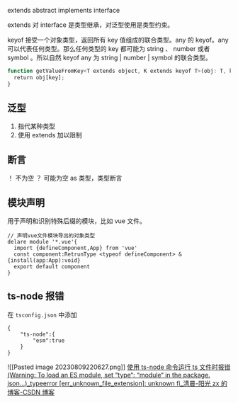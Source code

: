 extends abstract
implements interface

extends 对 interface 是类型继承，对泛型使用是类型约束。

keyof 接受一个对象类型，返回所有 key 值组成的联合类型。any 的 keyof。any 可以代表任何类型。那么任何类型的 key 都可能为 string 、 number 或者 symbol 。所以自然 keyof any 为 string | number | symbol 的联合类型。
```js
function getValueFromKey<T extends object, K extends keyof T>(obj: T, key: K) {   
  return obj[key];  
}
```
## 泛型
1. 指代某种类型
2. 使用 extends 加以限制

## 断言
！ 不为空
？ 可能为空
as 类型，类型断言

## 模块声明
用于声明和识别特殊后缀的模块，比如 vue 文件。
```
// 声明vue文件模块导出的对象类型
delare module '*.vue'{
  import {defineComponent,App} from 'vue'
  const component:RetrunType <typeof defineComponent> & {install(app:App):void}
  export default component
}
```

## ts-node 报错
在 `tsconfig.json` 中添加
```
{
	"ts-node":{
		"esm":true
	}
}
```
![[Pasted image 20230809220627.png]]
[使用 ts-node 命令运行 ts 文件时报错 (Warning: To load an ES module, set “type“: “module“ in the package. json...)\_typeerror [err\_unknown\_file\_extension]: unknown fi\_清晨-阳光 zx 的博客-CSDN 博客]( https://blog.csdn.net/pro_fan/article/details/124987158 )